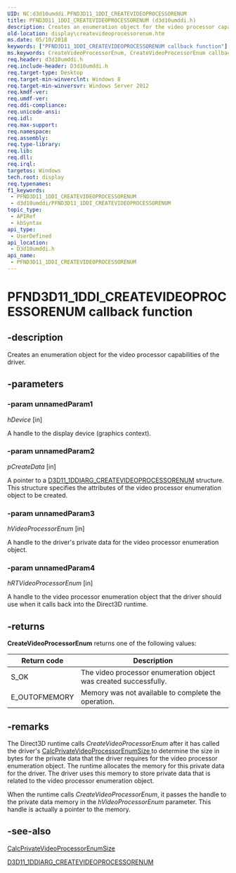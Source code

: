 ```yaml
---
UID: NC:d3d10umddi.PFND3D11_1DDI_CREATEVIDEOPROCESSORENUM
title: PFND3D11_1DDI_CREATEVIDEOPROCESSORENUM (d3d10umddi.h)
description: Creates an enumeration object for the video processor capabilities of the driver.
old-location: display\createvideoprocessorenum.htm
ms.date: 05/10/2018
keywords: ["PFND3D11_1DDI_CREATEVIDEOPROCESSORENUM callback function"]
ms.keywords: CreateVideoProcessorEnum, CreateVideoProcessorEnum callback function [Display Devices], PFND3D11_1DDI_CREATEVIDEOPROCESSORENUM, PFND3D11_1DDI_CREATEVIDEOPROCESSORENUM callback, d3d10umddi/CreateVideoProcessorEnum, display.createvideoprocessorenum
req.header: d3d10umddi.h
req.include-header: D3d10umddi.h
req.target-type: Desktop
req.target-min-winverclnt: Windows 8
req.target-min-winversvr: Windows Server 2012
req.kmdf-ver: 
req.umdf-ver: 
req.ddi-compliance: 
req.unicode-ansi: 
req.idl: 
req.max-support: 
req.namespace: 
req.assembly: 
req.type-library: 
req.lib: 
req.dll: 
req.irql: 
targetos: Windows
tech.root: display
req.typenames: 
f1_keywords:
 - PFND3D11_1DDI_CREATEVIDEOPROCESSORENUM
 - d3d10umddi/PFND3D11_1DDI_CREATEVIDEOPROCESSORENUM
topic_type:
 - APIRef
 - kbSyntax
api_type:
 - UserDefined
api_location:
 - D3d10umddi.h
api_name:
 - PFND3D11_1DDI_CREATEVIDEOPROCESSORENUM
---
```


# PFND3D11_1DDI_CREATEVIDEOPROCESSORENUM callback function


## -description

Creates an enumeration object for the video processor capabilities of the driver.

## -parameters

### -param unnamedParam1

*hDevice* [in]

A handle to the display device (graphics context).

### -param unnamedParam2

*pCreateData* [in]

A pointer to a <a href="/windows-hardware/drivers/ddi/d3d10umddi/ns-d3d10umddi-d3d11_1ddiarg_createvideoprocessorenum">D3D11_1DDIARG_CREATEVIDEOPROCESSORENUM</a> structure. This structure specifies the attributes of the video processor enumeration object to be created.

### -param unnamedParam3

*hVideoProcessorEnum* [in]

A handle to the driver's private data for the video processor enumeration object.

### -param unnamedParam4

*hRTVideoProcessorEnum* [in]

A handle to the video processor enumeration object that the driver should use when it calls back into the Direct3D runtime.

## -returns

<b>CreateVideoProcessorEnum</b> returns one of the following values:

|Return code|Description|
|--- |--- |
|S_OK|The video processor enumeration object was created successfully.|
|E_OUTOFMEMORY|Memory was not available to complete the operation.|

## -remarks

The Direct3D runtime calls <i>CreateVideoProcessorEnum</i> after it has called the driver's <a href="/windows-hardware/drivers/ddi/d3d10umddi/nc-d3d10umddi-pfnd3d11_1ddi_calcprivatevideoprocessorsize">CalcPrivateVideoProcessorEnumSize </a>   to determine the size in bytes for the private data that the driver requires for the video processor enumeration object. The runtime allocates the memory for this private data for the driver. The driver uses this memory to store private data that is related to the video processor enumeration object.

When the runtime  calls <i>CreateVideoProcessorEnum</i>, it passes the handle to the private data memory in the <i>hVideoProcessorEnum</i> parameter. This handle is actually a pointer to the memory.

## -see-also

<a href="/windows-hardware/drivers/ddi/d3d10umddi/nc-d3d10umddi-pfnd3d11_1ddi_calcprivatevideoprocessorsize">CalcPrivateVideoProcessorEnumSize </a>



<a href="/windows-hardware/drivers/ddi/d3d10umddi/ns-d3d10umddi-d3d11_1ddiarg_createvideoprocessorenum">D3D11_1DDIARG_CREATEVIDEOPROCESSORENUM</a>

